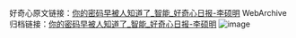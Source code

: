 好奇心原文链接：[你的密码早被人知道了_智能_好奇心日报-李硕明](https://www.qdaily.com/articles/1891.html)
WebArchive归档链接：[你的密码早被人知道了_智能_好奇心日报-李硕明](http://web.archive.org/web/20190623150106/https://www.qdaily.com/articles/1891.html)
![image](http://ww3.sinaimg.cn/large/007d5XDply1g3v4lhczp5j30u02lse81)